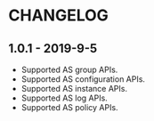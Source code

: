 # CHANGELOG

## 1.0.1 - 2019-9-5
- Supported AS group APIs.
- Supported AS configuration APIs.
- Supported AS instance APIs.
- Supported AS log APIs.
- Supported AS policy APIs.